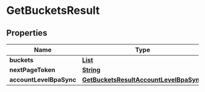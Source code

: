 

# GetBucketsResult


## Properties

| Name | Type | Description | Notes |
|------------ | ------------- | ------------- | -------------|
|**buckets** | [**List**](List.md) |  |  [optional] |
|**nextPageToken** | [**String**](String.md) |  |  [optional] |
|**accountLevelBpaSync** | [**GetBucketsResultAccountLevelBpaSync**](GetBucketsResultAccountLevelBpaSync.md) |  |  [optional] |



